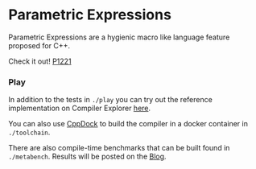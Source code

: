 # Parametric Expressions

Parametric Expressions are a hygienic macro like language feature proposed for C++.

Check it out! [P1221](https://github.com/ricejasonf/parametric_expressions/blob/master/d1221.md)

### Play

In addition to the tests in `./play` you can try out the reference implementation on Compiler Explorer
[here](https://godbolt.org/z/Zo9ozy).

You can also use [CppDock](https://github.com/ricejasonf/cppdock) to build the compiler in a docker container in `./toolchain`.

There are also compile-time benchmarks that can be built found in `./metabench`. Results will be posted on the [Blog](https://ricejasonf.github.io/parametric_expressions/).
